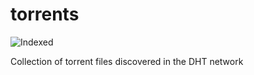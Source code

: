 torrents 
========
![Indexed](https://img.shields.io/badge/indexed-134341-blue)

Collection of torrent files discovered in the DHT network
